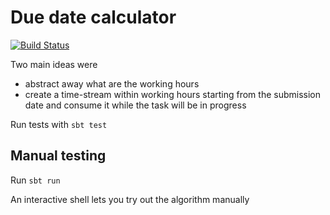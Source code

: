# Due date calculator

[![Build Status](https://travis-ci.org/miklos-martin/due.svg?branch=master)](https://travis-ci.org/miklos-martin/due)

Two main ideas were
* abstract away what are the working hours
* create a time-stream within working hours starting from the submission date and consume it while the task will be in progress

Run tests with `sbt test`

## Manual testing

Run `sbt run`

An interactive shell lets you try out the algorithm manually
